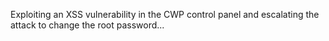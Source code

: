 Exploiting an XSS vulnerability in the CWP control panel and escalating the attack to change the root password...
